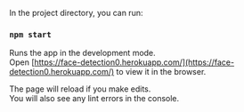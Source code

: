 
In the project directory, you can run:

### `npm start`

Runs the app in the development mode.\
Open [https://face-detection0.herokuapp.com/](https://face-detection0.herokuapp.com/) to view it in the browser.

The page will reload if you make edits.\
You will also see any lint errors in the console.


